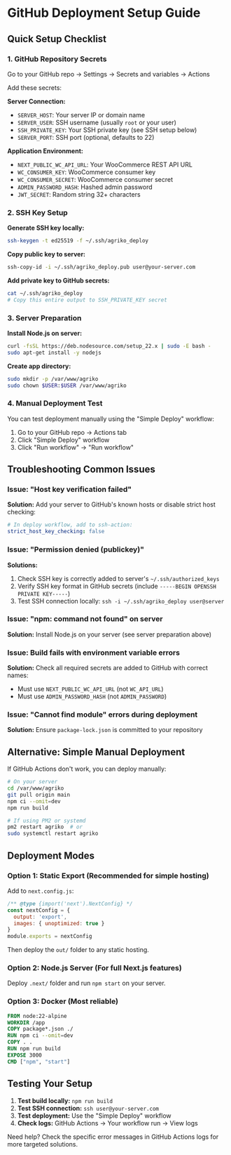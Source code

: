 # GitHub Deployment Setup Guide

## Quick Setup Checklist

### 1. GitHub Repository Secrets
Go to your GitHub repo → Settings → Secrets and variables → Actions

Add these secrets:

**Server Connection:**
- `SERVER_HOST`: Your server IP or domain name
- `SERVER_USER`: SSH username (usually `root` or your user)
- `SSH_PRIVATE_KEY`: Your SSH private key (see SSH setup below)
- `SERVER_PORT`: SSH port (optional, defaults to 22)

**Application Environment:**
- `NEXT_PUBLIC_WC_API_URL`: Your WooCommerce REST API URL
- `WC_CONSUMER_KEY`: WooCommerce consumer key
- `WC_CONSUMER_SECRET`: WooCommerce consumer secret
- `ADMIN_PASSWORD_HASH`: Hashed admin password
- `JWT_SECRET`: Random string 32+ characters

### 2. SSH Key Setup

**Generate SSH key locally:**
```bash
ssh-keygen -t ed25519 -f ~/.ssh/agriko_deploy
```

**Copy public key to server:**
```bash
ssh-copy-id -i ~/.ssh/agriko_deploy.pub user@your-server.com
```

**Add private key to GitHub secrets:**
```bash
cat ~/.ssh/agriko_deploy
# Copy this entire output to SSH_PRIVATE_KEY secret
```

### 3. Server Preparation

**Install Node.js on server:**
```bash
curl -fsSL https://deb.nodesource.com/setup_22.x | sudo -E bash -
sudo apt-get install -y nodejs
```

**Create app directory:**
```bash
sudo mkdir -p /var/www/agriko
sudo chown $USER:$USER /var/www/agriko
```

### 4. Manual Deployment Test

You can test deployment manually using the "Simple Deploy" workflow:

1. Go to your GitHub repo → Actions tab
2. Click "Simple Deploy" workflow
3. Click "Run workflow" → "Run workflow"

## Troubleshooting Common Issues

### Issue: "Host key verification failed"
**Solution:** Add your server to GitHub's known hosts or disable strict host checking:
```yaml
# In deploy workflow, add to ssh-action:
strict_host_key_checking: false
```

### Issue: "Permission denied (publickey)"
**Solutions:**
1. Check SSH key is correctly added to server's `~/.ssh/authorized_keys`
2. Verify SSH key format in GitHub secrets (include `-----BEGIN OPENSSH PRIVATE KEY-----`)
3. Test SSH connection locally: `ssh -i ~/.ssh/agriko_deploy user@server`

### Issue: "npm: command not found" on server
**Solution:** Install Node.js on your server (see server preparation above)

### Issue: Build fails with environment variable errors
**Solution:** Check all required secrets are added to GitHub with correct names:
- Must use `NEXT_PUBLIC_WC_API_URL` (not `WC_API_URL`)
- Must use `ADMIN_PASSWORD_HASH` (not `ADMIN_PASSWORD`)

### Issue: "Cannot find module" errors during deployment
**Solution:** Ensure `package-lock.json` is committed to your repository

## Alternative: Simple Manual Deployment

If GitHub Actions don't work, you can deploy manually:

```bash
# On your server
cd /var/www/agriko
git pull origin main
npm ci --omit=dev
npm run build

# If using PM2 or systemd
pm2 restart agriko  # or
sudo systemctl restart agriko
```

## Deployment Modes

### Option 1: Static Export (Recommended for simple hosting)
Add to `next.config.js`:
```javascript
/** @type {import('next').NextConfig} */
const nextConfig = {
  output: 'export',
  images: { unoptimized: true }
}
module.exports = nextConfig
```

Then deploy the `out/` folder to any static hosting.

### Option 2: Node.js Server (For full Next.js features)
Deploy `.next/` folder and run `npm start` on your server.

### Option 3: Docker (Most reliable)
```dockerfile
FROM node:22-alpine
WORKDIR /app
COPY package*.json ./
RUN npm ci --omit=dev
COPY . .
RUN npm run build
EXPOSE 3000
CMD ["npm", "start"]
```

## Testing Your Setup

1. **Test build locally:** `npm run build`
2. **Test SSH connection:** `ssh user@your-server.com`
3. **Test deployment:** Use the "Simple Deploy" workflow
4. **Check logs:** GitHub Actions → Your workflow run → View logs

Need help? Check the specific error messages in GitHub Actions logs for more targeted solutions.
